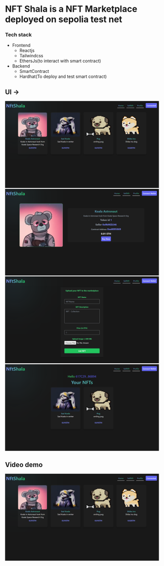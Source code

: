 # NFT Shala is a NFT Marketplace deployed on sepolia test net
### Tech stack
   - Frontend
     - Reactjs
     - Tailwindcss
     - EthersJs(to interact with smart contract)
   - Backend
     - SmartContract
     - Hardhat(To deploy and test smart contract)

## UI ->
![image](images/img1.png)
![image](images/img2.png)
![image](images/img3.png)
![image](images/img4.png)
## Video demo
[![Watch the video](images/img1.png)](https://www.linkedin.com/feed/update/urn:li:activity:7112066629655572480/)
